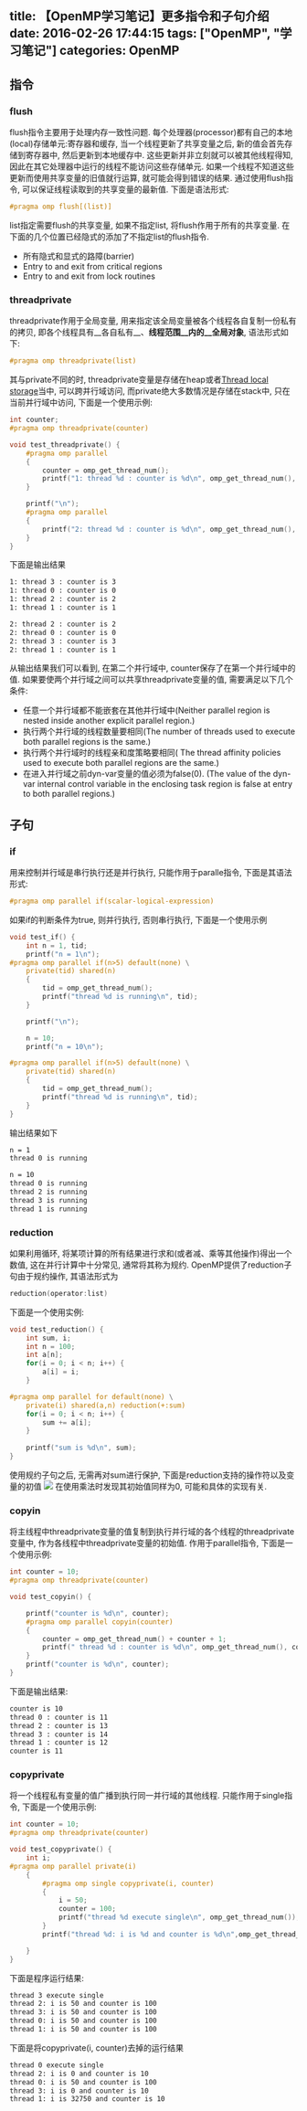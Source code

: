 title: 【OpenMP学习笔记】更多指令和子句介绍
date: 2016-02-26 17:44:15
tags: ["OpenMP", "学习笔记"]
categories: OpenMP
---
## 指令
### flush
flush指令主要用于处理内存一致性问题. 每个处理器(processor)都有自己的本地(local)存储单元:寄存器和缓存, 当一个线程更新了共享变量之后, 新的值会首先存储到寄存器中, 然后更新到本地缓存中. 这些更新并非立刻就可以被其他线程得知, 因此在其它处理器中运行的线程不能访问这些存储单元. 如果一个线程不知道这些更新而使用共享变量的旧值就行运算, 就可能会得到错误的结果. 
通过使用flush指令, 可以保证线程读取到的共享变量的最新值. 下面是语法形式:
```C
#pragma omp flush[(list)]
```

<!-- more -->

list指定需要flush的共享变量, 如果不指定list, 将flush作用于所有的共享变量. 在下面的几个位置已经隐式的添加了不指定list的flush指令.
* 所有隐式和显式的路障(barrier)
* Entry to and exit from critical regions
* Entry to and exit from lock routines

### threadprivate
threadprivate作用于全局变量, 用来指定该全局变量被各个线程各自复制一份私有的拷贝, 即各个线程具有__各自私有__、__线程范围__内的__全局对象__, 语法形式如下:
```C
#pragma omp threadprivate(list)
```
其与private不同的时, threadprivate变量是存储在heap或者[Thread local storage](https://en.wikipedia.org/wiki/Thread-local_storage)当中, 可以跨并行域访问, 而private绝大多数情况是存储在stack中, 只在当前并行域中访问, 下面是一个使用示例:
```C
int counter;
#pragma omp threadprivate(counter)

void test_threadprivate() {
    #pragma omp parallel 
    {
        counter = omp_get_thread_num();
        printf("1: thread %d : counter is %d\n", omp_get_thread_num(), counter);
    }

    printf("\n");
    #pragma omp parallel 
    {
        printf("2: thread %d : counter is %d\n", omp_get_thread_num(), counter);
    }
}
```
下面是输出结果
```html
1: thread 3 : counter is 3
1: thread 0 : counter is 0
1: thread 2 : counter is 2
1: thread 1 : counter is 1

2: thread 2 : counter is 2
2: thread 0 : counter is 0
2: thread 3 : counter is 3
2: thread 1 : counter is 1
```
从输出结果我们可以看到, 在第二个并行域中, counter保存了在第一个并行域中的值. 如果要使两个并行域之间可以共享threadprivate变量的值, 需要满足以下几个条件:
* 任意一个并行域都不能嵌套在其他并行域中(Neither parallel region is nested inside another explicit parallel region.)
* 执行两个并行域的线程数量要相同(The number of threads used to execute both parallel regions is the same.)
* 执行两个并行域时的线程亲和度策略要相同( The thread affinity policies used to execute both parallel regions are the same.)
* 在进入并行域之前dyn-var变量的值必须为false(0). (The value of the dyn-var internal control variable in the enclosing task region is false at entry to both parallel regions.)


## 子句
### if
用来控制并行域是串行执行还是并行执行, 只能作用于paralle指令, 下面是其语法形式:
```C
#pragma omp parallel if(scalar-logical-expression)
```
如果if的判断条件为true, 则并行执行, 否则串行执行, 下面是一个使用示例
```C
void test_if() {
    int n = 1, tid;
    printf("n = 1\n");
#pragma omp parallel if(n>5) default(none) \
    private(tid) shared(n)
    {
        tid = omp_get_thread_num();
        printf("thread %d is running\n", tid);
    }

    printf("\n");

    n = 10;
    printf("n = 10\n");

#pragma omp parallel if(n>5) default(none) \
    private(tid) shared(n)
    {
        tid = omp_get_thread_num();
        printf("thread %d is running\n", tid);
    }
}
```
输出结果如下
```html
n = 1
thread 0 is running

n = 10
thread 0 is running
thread 2 is running
thread 3 is running
thread 1 is running
```
### reduction
如果利用循环, 将某项计算的所有结果进行求和(或者减、乘等其他操作)得出一个数值, 这在并行计算中十分常见, 通常将其称为规约. OpenMP提供了reduction子句由于规约操作, 其语法形式为
```C
reduction(operator:list)
```
下面是一个使用实例:
```C
void test_reduction() {
    int sum, i;
    int n = 100;
    int a[n];
    for(i = 0; i < n; i++) {
        a[i] = i;
    }

#pragma omp parallel for default(none) \
    private(i) shared(a,n) reduction(+:sum)
    for(i = 0; i < n; i++) {
        sum += a[i];
    }
    
    printf("sum is %d\n", sum);
}
```
使用规约子句之后, 无需再对sum进行保护, 下面是reduction支持的操作符以及变量的初值
![](/images/openmp/reduction.png)
在使用乘法时发现其初始值同样为0, 可能和具体的实现有关. 

### copyin
将主线程中threadprivate变量的值复制到执行并行域的各个线程的threadprivate变量中, 作为各线程中threadprivate变量的初始值. 作用于parallel指令, 下面是一个使用示例:
```C
int counter = 10;
#pragma omp threadprivate(counter)

void test_copyin() {

    printf("counter is %d\n", counter);
    #pragma omp parallel copyin(counter) 
    {
        counter = omp_get_thread_num() + counter + 1;
        printf(" thread %d : counter is %d\n", omp_get_thread_num(), counter);
    }
    printf("counter is %d\n", counter);
}
```
下面是输出结果:
```html
counter is 10
thread 0 : counter is 11
thread 2 : counter is 13
thread 3 : counter is 14
thread 1 : counter is 12
counter is 11
```

### copyprivate
将一个线程私有变量的值广播到执行同一并行域的其他线程. 只能作用于single指令, 下面是一个使用示例:
```C
int counter = 10;
#pragma omp threadprivate(counter)

void test_copyprivate() {
    int i;
#pragma omp parallel private(i)
    {
        #pragma omp single copyprivate(i, counter) 
        {
            i = 50;
            counter = 100;
            printf("thread %d execute single\n", omp_get_thread_num());
        }
        printf("thread %d: i is %d and counter is %d\n",omp_get_thread_num(), i, counter);

    }
}
```
下面是程序运行结果:
```html
thread 3 execute single
thread 2: i is 50 and counter is 100
thread 3: i is 50 and counter is 100
thread 0: i is 50 and counter is 100
thread 1: i is 50 and counter is 100
```
下面是将copyprivate(i, counter)去掉的运行结果
```html
thread 0 execute single
thread 2: i is 0 and counter is 10
thread 0: i is 50 and counter is 100
thread 3: i is 0 and counter is 10
thread 1: i is 32750 and counter is 10
```



